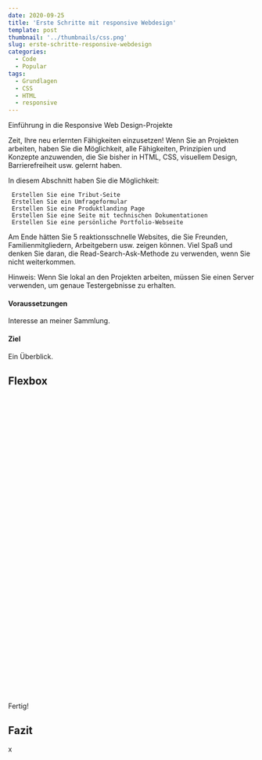 ```yaml
---
date: 2020-09-25
title: 'Erste Schritte mit responsive Webdesign'
template: post
thumbnail: '../thumbnails/css.png'
slug: erste-schritte-responsive-webdesign
categories:
  - Code
  - Popular
tags:
  - Grundlagen
  - CSS
  - HTML
  - responsive
---
```


Einführung in die Responsive Web Design-Projekte

Zeit, Ihre neu erlernten Fähigkeiten einzusetzen! Wenn Sie an Projekten arbeiten, haben Sie die Möglichkeit, alle Fähigkeiten, Prinzipien und Konzepte anzuwenden, die Sie bisher in HTML, CSS, visuellem Design, Barrierefreiheit usw. gelernt haben.

In diesem Abschnitt haben Sie die Möglichkeit:

     Erstellen Sie eine Tribut-Seite
     Erstellen Sie ein Umfrageformular
     Erstellen Sie eine Produktlanding Page
     Erstellen Sie eine Seite mit technischen Dokumentationen
     Erstellen Sie eine persönliche Portfolio-Webseite

Am Ende hätten Sie 5 reaktionsschnelle Websites, die Sie Freunden, Familienmitgliedern, Arbeitgebern usw. zeigen können. Viel Spaß und denken Sie daran, die Read-Search-Ask-Methode zu verwenden, wenn Sie nicht weiterkommen.

Hinweis: Wenn Sie lokal an den Projekten arbeiten, müssen Sie einen Server verwenden, um genaue Testergebnisse zu erhalten.

#### Voraussetzungen

Interesse an meiner Sammlung.

#### Ziel

Ein Überblick.

## Flexbox

###

```


```

###

```


```

###

```


```

###

```


```

###

```


```

###

```


```

###

```


```

###

```


```

###

```


```

###

```


```

###

```


```

###

```


```

###

```


```

###

```


```

###

```


```

###

```


```

###

```


```

Fertig!

## Fazit

x
